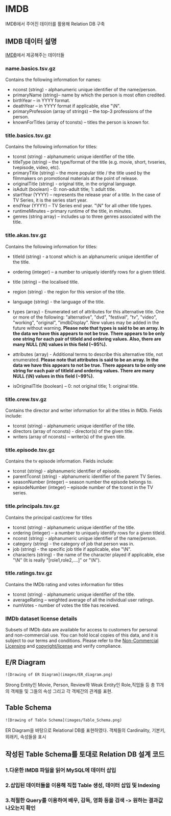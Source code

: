 # IMDB
IMDB에서 주어진 데이터를 활용해 Relation DB 구축

## IMDB 데이터 설명
[IMDB](https://www.imdb.com/interfaces/)에서 제공해주는 데이터들

### name.basics.tsv.gz

Contains the following information for names:

  - nconst (string) - alphanumeric unique identifier of the name/person.
  - primaryName (string)– name by which the person is most often credited.
  - birthYear – in YYYY format.
  - deathYear – in YYYY format if applicable, else "\\N".
  - primaryProfession (array of strings) – the top-3 professions of the person.
  - knownForTitles (array of tconsts) – titles the person is known for.

### title.basics.tsv.gz

Contains the following information for titles:

  - tconst (string) - alphanumeric unique identifier of the title.
  - titleType (string) – the type/format of the title (e.g. movie, short,
    tvseries, tvepisode, video, etc).
  - primaryTitle (string) – the more popular title / the title used by the
  filmmakers on promotional materials at the point of release.
  - originalTitle (string) - original title, in the original language.
  - isAdult (boolean) - 0: non-adult title; 1: adult title.
  - startYear (YYYY) – represents the release year of a title. In the case of TV
  Series, it is the series start year.
  - endYear (YYYY) – TV Series end year. "\\N" for all other title types.
  - runtimeMinutes – primary runtime of the title, in minutes.
  - genres (string array) – includes up to three genres associated with the
  title.


### title.akas.tsv.gz

Contains the following information for titles:

  - titleId (string) - a tconst which is an alphanumeric unique identifier of
  the title.
  - ordering (integer) – a number to uniquely identify rows for a given titleId.
  - title (string) – the localised title.
  - region (string) - the region for this version of the title.
  - language (string) - the language of the title.
  - types (array) - Enumerated set of attributes for this alternative title. One
  or more of the following: "alternative", "dvd", "festival", "tv", "video",
  "working", "original", "imdbDisplay". New values may be added in the future
  without warning.
  **Please note that types is said to be an array. In the data we have this
  appears to not be true. There appears to be only one string for each pair of
  titleId and ordering values. Also, there are many NULL (\\N) values in this
  field (~95%).**

  - attributes (array) - Additional terms to describe this alternative title,
  not enumerated.
  **Please note that attributes is said to be an array. In the data we have this
  appears to not be true. There appears to be only one string for each pair of
  titleId and ordering values. There are many NULL (\\N) values in this field
  (~99%).**

  - isOriginalTitle (boolean) – 0: not original title; 1: original title.


### title.crew.tsv.gz

Contains the director and writer information for all the titles in IMDb. Fields
include:

  - tconst (string) - alphanumeric unique identifier of the title.
  - directors (array of nconsts) - director(s) of the given title.
  - writers (array of nconsts) – writer(s) of the given title.

### title.episode.tsv.gz

Contains the tv episode information. Fields include:

  - tconst (string) - alphanumeric identifier of episode.
  - parentTconst (string) - alphanumeric identifier of the parent TV Series.
  - seasonNumber (integer) – season number the episode belongs to.
  - episodeNumber (integer) – episode number of the tconst in the TV series.

### title.principals.tsv.gz

Contains the principal cast/crew for titles

  - tconst (string) - alphanumeric unique identifier of the title.
  - ordering (integer) – a number to uniquely identify rows for a given titleId.
  - nconst (string) - alphanumeric unique identifier of the name/person.
  - category (string) - the category of job that person was in.
  - job (string) - the specific job title if applicable, else "\\N".
  - characters (string) - the name of the character played if applicable, else
  "\\N" (It is really "[role1,role2,....]" or "\\N").

### title.ratings.tsv.gz

Contains the IMDb rating and votes information for titles

  - tconst (string) - alphanumeric unique identifier of the title.
  - averageRating – weighted average of all the individual user ratings.
  - numVotes - number of votes the title has received.

### IMDb dataset license details

Subsets of IMDb data are available for access to customers for personal and
non-commercial use. You can hold local copies of this data, and it is subject to
our terms and conditions. Please refer to the
[Non-Commercial Licensing](https://help.imdb.com/article/imdb/general-information/can-i-use-imdb-data-in-my-software/G5JTRESSHJBBHTGX?pf_rd_m=A2FGELUUNOQJNL&pf_rd_p=3aefe545-f8d3-4562-976a-e5eb47d1bb18&pf_rd_r=0J8FC9NDYKWB18MEW883&pf_rd_s=center-1&pf_rd_t=60601&pf_rd_i=interfaces&ref_=fea_mn_lk1#) and [copyright/license](https://www.imdb.com/conditions?pf_rd_m=A2FGELUUNOQJNL&pf_rd_p=3aefe545-f8d3-4562-976a-e5eb47d1bb18&pf_rd_r=0J8FC9NDYKWB18MEW883&pf_rd_s=center-1&pf_rd_t=60601&pf_rd_i=interfaces&ref_=fea_mn_lk2) and verify compliance.

## E/R Diagram
    ![Drawing of ER Diagram](images/ER_diagram.png)
Strong Entity인 Movie, Person, Review와 Weak Entity인 Role,직업들 등 총 11개의 객체들 및 그들의 속성 그리고 각 객체간의 관계를 표현.



## Table Schema
    ![Drawing of Table Schema](images/Table_Schema.png)
ER Diagram을 바탕으로 Relational DB를 표현하였다. 객체들의 Cardinality, 기본키, 외래키, 속성들을 표시

## 작성된 Table Schema를 토대로 Relation DB 설계 코드

### 1.다운한 IMDB 파일을 읽어 MySQL에 데이터 삽입

### 2.삽입된 데이터들을 이용해 직접 Table 생성, 데이터 삽입 및 Indexing

### 3.적절한 Query를 이용하여 배우, 감독, 영화 등을 검색 -> 원하는 결과값 나오는지 확인
